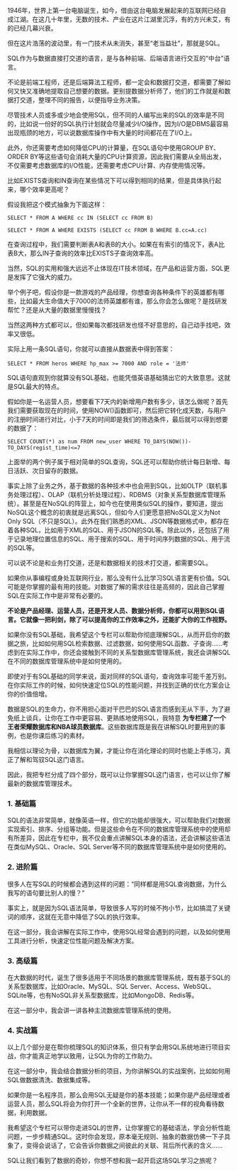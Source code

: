 1946年，世界上第一台电脑诞生，如今，借由这台电脑发展起来的互联网已经自成江湖。在这几十年里，无数的技术、产业在这片江湖里沉浮，有的方兴未艾，有的已经几幕兴衰。

但在这片浩荡的波动里，有一门技术从未消失，甚至“老当益壮”，那就是SQL。

SQL作为与数据直接打交道的语言，是与各种前端、后端语言进行交互的“中台”语言。

不论是前端工程师，还是后端算法工程师，都一定会和数据打交道，都需要了解如何又快又准确地提取自己想要的数据。更别提数据分析师了，他们的工作就是和数据打交道，整理不同的报告，以便指导业务决策。

尽管技术人员或多或少地会使用SQL，但不同的人编写出来的SQL的效率是不同的，比如说一份好的SQL执行计划就会尽量减少I/O操作，因为I/O是DBMS最容易出现瓶颈的地方，可以说数据库操作中有大量的时间都花在了I/O上。

此外，你还需要考虑如何降低CPU的计算量，在SQL语句中使用GROUP BY、ORDER BY等这些语句会消耗大量的CPU计算资源，因此我们需要从全局出发，不仅需要考虑数据库的I/O性能，还需要考虑CPU计算、内存使用情况等。

比如EXISTS查询和IN查询在某些情况下可以得到相同的结果，但是具体执行起来，哪个效率更高呢？

假设我把这个模式抽象为下面这样：

```
SELECT * FROM A WHERE cc IN (SELECT cc FROM B)

```

```
SELECT * FROM A WHERE EXISTS (SELECT cc FROM B WHERE B.cc=A.cc)

```

在查询过程中，我们需要判断表A和表B的大小。如果在有索引的情况下，表A比表B大，那么IN子查询的效率比EXISTS子查询效率高。

当然，SQL的实用和强大远远不止体现在IT技术领域，在产品和运营方面，SQL更是发挥了它强大的威力。

举个例子吧，假设你是一款游戏的产品经理，你想查询各种条件下的英雄都有哪些，比如最大生命值大于7000的法师英雄都有谁，那么你会怎么做呢？是找研发帮忙？还是从大量的数据里慢慢找？

当然这两种方式都可以，但如果每次都找研发也怪不好意思的，自己动手找吧，效率又很低。

实际上用一条SQL语句，你就可以直接从数据表中得到答案：

```
SELECT * FROM heros WHERE hp_max >= 7000 AND role = '法师'

```

SQL语句直观到你就算没有SQL基础，也能凭借英语基础猜出它的大致意思。这就是SQL最大的特点。

假如你是一名运营人员，想要看下7天内的新增用户数有多少，该怎么做呢？首先我们需要获取现在的时间，使用NOW()函数即可，然后把它转化成天数，与用户的注册时间进行对比，小于7天的时间即是我们的筛选条件，最后就可以得到想要的数据了：

```
SELECT COUNT(*) as num FROM new_user WHERE TO_DAYS(NOW())-TO_DAYS(regist_time)<=7

```

上面举的两个例子属于相对简单的SQL查询，SQL还可以帮助你统计每日新增、每日活跃、次日留存的数据。

事实上除了业务之外，基于数据的各种技术中也会用到SQL，比如OLTP（联机事务处理过程）、OLAP（联机分析处理过程）、RDBMS（对象关系型数据库管理系统）。甚至是在NoSQL的阵营上，如今也在使用类似SQL的操作，要知道，提出NoSQL这个概念的初衷就是远离SQL，但如今人们更愿意把NoSQL定义为Not Only SQL（不只是SQL）。此外在我们熟悉的XML、JSON等数据格式中，都存在着各种SQL，比如用于XML的SQL、用于JSON的SQL等。除此以外，还包括了用于记录地理位置信息的SQL、用于搜索的SQL、用于时间序列数据的SQL、用于流的SQL等。

可以说不论是和业务打交道，还是和数据相关的技术打交道，都需要SQL。

如果你从事编程或身处互联网行业，那么没有什么比学习SQL语言更有价值。SQL可能是你掌握的最有用的技能。对数据了解的需求往往是高频的，因此自己掌握SQL在实际工作中是非常有必要的。

**不论是产品经理、运营人员，还是开发人员、数据分析师，你都可以用到SQL语言。它就像一把利剑，除了可以提高你的工作效率之外，还能扩大你的工作视野。**

如果你没有SQL基础，我希望这个专栏可以帮助你彻底理解SQL，从而开启你的数据之旅，比如如何用SQL检索数据、过滤数据，如何使用SQL函数、子查询……考虑到在实际工作中，你还会接触到不同的关系型数据库管理系统，我还会讲解SQL在不同的数据库管理系统中是如何使用的。

即使对于有SQL基础的同学来说，面对同样的SQL语句，查询效率可能千差万别。在你实际工作的时候，如何快速定位SQL的性能问题，并找到正确的优化方案会让你的价值倍增。

数据是SQL的生命力，你不用担心面对干巴巴的SQL语言而感到无从下手，为了避免纸上谈兵，让你在工作中更容易、更熟练地使用SQL，我特意 **为专栏建了一个王者荣耀数据库和NBA球员数据库**。这些数据库既是我在讲解SQL时要用到的事例，也是你课后练习的素材。

我相信以理论为骨，以数据库为翼，才能让你在消化理论的同时也能上手练习，真正了解和驾驭SQL这门语言。

因此，我把专栏分成了四个部分，既可以让你掌握SQL这门语言，也可以让你了解最新的数据库管理技术。

### 1\. 基础篇

SQL的语法非常简单，就像英语一样，但它的功能却很强大，可以帮助我们对数据实现索引、排序、分组等功能。但是这些命令在不同的数据库管理系统中的使用却有所差异，因此在专栏中，我不仅会重点讲解SQL本身的语法，还会讲解这些语法在类似MySQL、Oracle、SQL Server等不同的数据库管理系统中是如何使用的。

### 2\. 进阶篇

很多人在写SQL的时候都会遇到这样的问题：“同样都是用SQL查询数据，为什么我写的语句要比别人的慢？”

事实上，就是因为SQL语法简单，导致很多人写的时候不拘小节，比如搞混了关键词的顺序，这就在无意中降低了SQL的执行效率。

在这一部分，我会讲解在实际工作中，使用SQL经常会遇到的问题，以及如何使用工具进行分析，快速定位性能问题及解决方案。

### 3\. 高级篇

在大数据的时代，诞生了很多适用于不同场景的数据库管理系统，既有基于SQL的关系型数据库，比如Oracle、MySQL、SQL Server、Access、WebSQL、SQLite等，也有NoSQL非关系型数据库，比如MongoDB、Redis等。

在这一部分中，我会讲一讲各种主流数据库管理系统的使用。

### 4\. 实战篇

以上几个部分是在帮你梳理SQL的知识体系，但只有学会用SQL系统地进行项目实战，你才能真正地学以致用，让SQL为你的工作助力。

在这一部分中，我会结合数据分析的项目，为你讲解SQL的实战案例，比如如何用SQL做数据清洗、数据集成等。

如果你是一名程序员，那么会用SQL无疑是你的基本技能；如果你是产品经理或者运营人员，那么SQL将会为你打开一个全新的世界，让你从不一样的视角看待数据，利用数据。

我希望这个专栏可以带你走进SQL的世界，让你掌握它的基础语法，学会分析性能问题，一步步精通SQL。这时你会发现，原本毫无规则、抽象的数据仿佛一下子具象了，变得会说话了，它会告诉你数据之间彼此的关联、背后所代表的含义……

SQL让我们看到了数据的奇妙，你想不想和我一起开启这场SQL学习之旅呢？